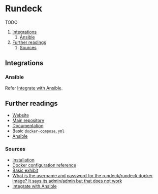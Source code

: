 # Rundeck

TODO

1. [Integrations](#integrations)
   1. [Ansible](#ansible)
1. [Further readings](#further-readings)
   1. [Sources](#sources)

## Integrations

### Ansible

Refer [Integrate with Ansible].

## Further readings

- [Website]
- [Main repository]
- [Documentation]
- Basic [`docker-compose.yml`][docker-compose.yml]
- [Ansible]

### Sources

- [Installation]
- [Docker configuration reference]
- [Basic exhibit]
- [What is the username and password for the rundeck/rundeck docker image? It says its admin/admin but that does not work]
- [Integrate with Ansible]

<!--
  Reference
  ═╬═Time══
  -->

<!-- In-article sections -->
<!-- Knowledge base -->
[ansible]: ansible.md

<!-- Files -->
[docker-compose.yml]: ../containers/rundeck/docker-compose.yml

<!-- Upstream -->
[basic exhibit]: https://github.com/rundeck/docker-zoo/blob/master/basic/
[docker configuration reference]: https://docs.rundeck.com/docs/administration/configuration/docker.html
[documentation]: https://docs.rundeck.com/docs/
[installation]: https://docs.rundeck.com/docs/administration/install/
[integrate with ansible]: https://docs.rundeck.com/docs/learning/howto/using-ansible.html
[main repository]: https://github.com/rundeck/rundeck
[website]: https://www.rundeck.com/
[what is the username and password for the rundeck/rundeck docker image? it says its admin/admin but that does not work]: https://github.com/rundeck/docs/issues/217

<!-- Others -->
